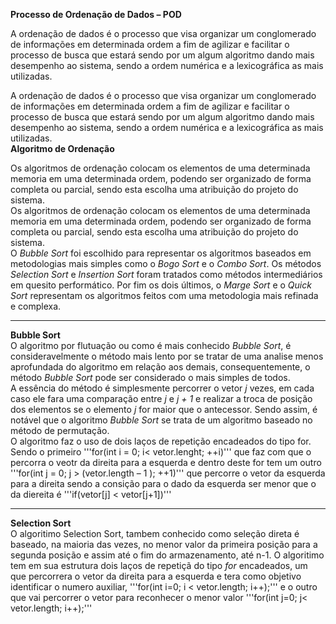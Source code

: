 __Processo de Ordenação de Dados – POD__

A ordenação de dados é o processo que visa organizar um conglomerado de informações em determinada ordem a fim de agilizar e facilitar o processo de busca que estará sendo por um algum algoritmo dando mais desempenho ao sistema, sendo a ordem numérica e a lexicográfica as mais utilizadas.
<br>

A ordenação de dados é o processo que visa organizar um conglomerado de informações em determinada ordem a fim de agilizar e facilitar o processo de busca que estará sendo por um algum algoritmo dando mais desempenho ao sistema, sendo a ordem numérica e a lexicográfica as mais utilizadas.<br>
__Algoritmo de Ordenação__

Os algoritmos de ordenação colocam os elementos de uma determinada memoria em uma determinada ordem, podendo ser organizado de forma completa ou parcial, sendo esta escolha uma atribuição do projeto do sistema.
<br>
Os algoritmos de ordenação colocam os elementos de uma determinada memoria em uma determinada ordem, podendo ser organizado de forma completa ou parcial, sendo esta escolha uma atribuição do projeto do sistema.
<br>
O _Bubble Sort_ foi escolhido para representar os algoritmos baseados em metodologias mais simples como o _Bogo Sort_ e o _Combo Sort_. Os métodos _Selection Sort_ e _Insertion Sort_ foram tratados como métodos intermediários em quesito performático. Por fim os dois últimos, o _Marge Sort_ e o _Quick Sort_ representam os algoritmos feitos com uma metodologia mais refinada e complexa.<br>

-------------------------------------------------------------------------------------

__Bubble Sort__
<br>
O algoritmo por flutuação ou como é mais conhecido _Bubble Sort_, é consideravelmente o método mais lento por se tratar de uma analise menos aprofundada do algoritmo em relação aos demais, consequentemente, o método _Bubble Sort_ pode ser considerado o mais simples de todos.
<br>
A essência do método é simplesmente percorrer o vetor _j_ vezes, em cada caso ele fara uma comparação entre _j_ e _j + 1_ e realizar a troca de posição dos elementos se o elemento _j_ for maior que o antecessor. Sendo assim, é notável que o algoritmo _Bubble Sort_ se trata de um algoritmo baseado no método de permutação.
<br>
O algoritmo faz o uso de dois laços de repetição encadeados do tipo for. Sendo o primeiro '''for(int i = 0; i< vetor.lenght; ++i)''' que faz com que o percorra o veotr da direita para a esquerda e dentro deste for tem um outro '''for(int j = 0; j > (vetor.length – 1 ); ++1)''' que percorre o vetor da esquerda para a direita sendo a consição para o dado da esquerda ser menor que o da diereita é '''if(vetor[j] < vetor[j+1])'''

--------------------------------------------------------------------------------------

__Selection Sort__
<br>
O algoritimo Selection Sort, tambem conhecido como seleção direta é baseado, na maioria das vezes, no menor valor da primeira posição para a segunda posição e assim até o fim do armazenamento, até n-1.
O algoritimo tem em sua estrutura dois laços de repetiçã do tipo *for* encadeados, um que percorrera o vetor da direita para a esquerda e tera como objetivo identificar o numero auxiliar, '''for(int i=0; i < vetor.length; i++);''' e o outro que vai percorrer o vetor para reconhecer o menor valor '''for(int j=0; j< vetor.length; i++);'''
